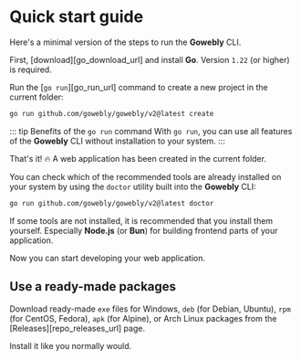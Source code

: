 # Quick start guide

Here's a minimal version of the steps to run the **Gowebly** CLI.

<!--@include: ../../parts/zh_HK/block_cant-find-answer.md-->

First, [download][go_download_url] and install **Go**. Version `1.22` (or higher) is required.

Run the [`go run`][go_run_url] command to create a new project in the current folder:

``` bash
go run github.com/gowebly/gowebly/v2@latest create
```

::: tip Benefits of the `go run` command
With `go run`, you can use all features of the **Gowebly** CLI without installation to your system.
:::

That's it! :fire: A web application has been created in the current folder.

You can check which of the recommended tools are already installed on your system by using the `doctor` utility built into the **Gowebly** CLI:

``` bash
go run github.com/gowebly/gowebly/v2@latest doctor
```

If some tools are not installed, it is recommended that you install them yourself. Especially **Node.js** (or **Bun**) for building frontend parts of your application.

Now you can start developing your web application.

## Use a ready-made packages

Download ready-made `exe` files for Windows, `deb` (for Debian, Ubuntu), `rpm` (for CentOS, Fedora), `apk` (for Alpine), or Arch Linux packages from the [Releases][repo_releases_url] page.

Install it like you normally would.

<!--@include: ../../parts/links.md-->